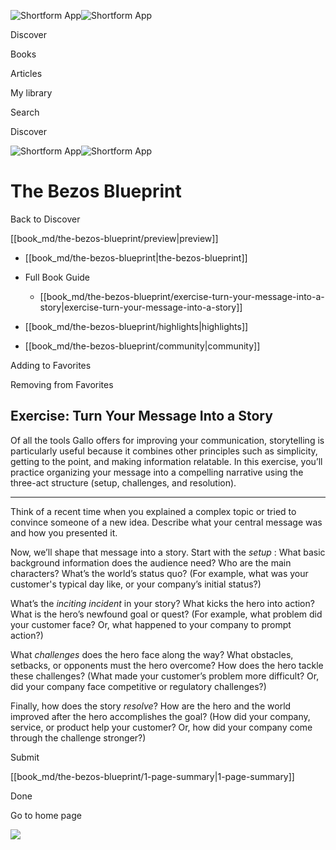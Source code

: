 ![Shortform App](/img/logo.36a2399e.svg)![Shortform App](/img/logo-dark.70c1b072.svg)

Discover

Books

Articles

My library

Search

Discover

![Shortform App](/img/logo.36a2399e.svg)![Shortform App](/img/logo-dark.70c1b072.svg)

# The Bezos Blueprint

Back to Discover

[[book_md/the-bezos-blueprint/preview|preview]]

  * [[book_md/the-bezos-blueprint|the-bezos-blueprint]]
  * Full Book Guide

    * [[book_md/the-bezos-blueprint/exercise-turn-your-message-into-a-story|exercise-turn-your-message-into-a-story]]
  * [[book_md/the-bezos-blueprint/highlights|highlights]]
  * [[book_md/the-bezos-blueprint/community|community]]



Adding to Favorites 

Removing from Favorites 

## Exercise: Turn Your Message Into a Story

Of all the tools Gallo offers for improving your communication, storytelling is particularly useful because it combines other principles such as simplicity, getting to the point, and making information relatable. In this exercise, you’ll practice organizing your message into a compelling narrative using the three-act structure (setup, challenges, and resolution).

* * *

Think of a recent time when you explained a complex topic or tried to convince someone of a new idea. Describe what your central message was and how you presented it.

Now, we’ll shape that message into a story. Start with the _setup_ : What basic background information does the audience need? Who are the main characters? What’s the world’s status quo? (For example, what was your customer's typical day like, or your company’s initial status?)

What’s the _inciting incident_ in your story? What kicks the hero into action? What is the hero’s newfound goal or quest? (For example, what problem did your customer face? Or, what happened to your company to prompt action?)

What _challenges_ does the hero face along the way? What obstacles, setbacks, or opponents must the hero overcome? How does the hero tackle these challenges? (What made your customer’s problem more difficult? Or, did your company face competitive or regulatory challenges?)

Finally, how does the story _resolve_? How are the hero and the world improved after the hero accomplishes the goal? (How did your company, service, or product help your customer? Or, how did your company come through the challenge stronger?)

Submit 

[[book_md/the-bezos-blueprint/1-page-summary|1-page-summary]]

Done

Go to home page 

![](https://bat.bing.com/action/0?ti=56018282&Ver=2&mid=9746543c-e72b-4469-9698-9d7560bab78c&sid=1711133063fa11eebdec89a8b8ae3bbc&vid=171147a063fa11eea7440fcfeb230d96&vids=0&msclkid=N&pi=0&lg=en-US&sw=800&sh=600&sc=24&nwd=1&tl=Shortform%20%7C%20The%20Bezos%20Blueprint&p=https%3A%2F%2Fwww.shortform.com%2Fapp%2Fbook%2Fthe-bezos-blueprint%2Fexercise-turn-your-message-into-a-story&r=&lt=360&evt=pageLoad&sv=1&rn=682820)
